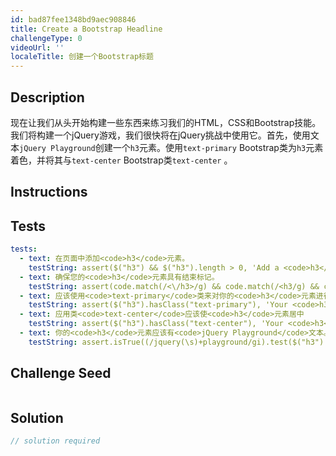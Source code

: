 ```yaml
---
id: bad87fee1348bd9aec908846
title: Create a Bootstrap Headline
challengeType: 0
videoUrl: ''
localeTitle: 创建一个Bootstrap标题
---
```


## Description
<section id="description">现在让我们从头开始构建一些东西来练习我们的HTML，CSS和Bootstrap技能。我们将构建一个jQuery游戏，我们很快将在jQuery挑战中使用它。首先，使用文本<code>jQuery Playground</code>创建一个<code>h3</code>元素。使用<code>text-primary</code> Bootstrap类为<code>h3</code>元素着色，并将其与<code>text-center</code> Bootstrap类<code>text-center</code> 。 </section>

## Instructions
<section id="instructions">
</section>

## Tests
<section id='tests'>

```yml
tests:
  - text: 在页面中添加<code>h3</code>元素。
    testString: assert($("h3") && $("h3").length > 0, 'Add a <code>h3</code> element to your page.');
  - text: 确保您的<code>h3</code>元素具有结束标记。
    testString: assert(code.match(/<\/h3>/g) && code.match(/<h3/g) && code.match(/<\/h3>/g).length === code.match(/<h3/g).length, 'Make sure your <code>h3</code> element has a closing tag.');
  - text: 应该使用<code>text-primary</code>类来对你的<code>h3</code>元素进行着色
    testString: assert($("h3").hasClass("text-primary"), 'Your <code>h3</code> element should be colored by applying the class <code>text-primary</code>');
  - text: 应用类<code>text-center</code>应该使<code>h3</code>元素居中
    testString: assert($("h3").hasClass("text-center"), 'Your <code>h3</code> element should be centered by applying the class <code>text-center</code>');
  - text: 你的<code>h3</code>元素应该有<code>jQuery Playground</code>文本。
    testString: assert.isTrue((/jquery(\s)+playground/gi).test($("h3").text()), 'Your <code>h3</code> element should have the text <code>jQuery Playground</code>.');

```

</section>

## Challenge Seed
<section id='challengeSeed'>

<div id='html-seed'>

```html

```

</div>



</section>

## Solution
<section id='solution'>

```js
// solution required
```
</section>
